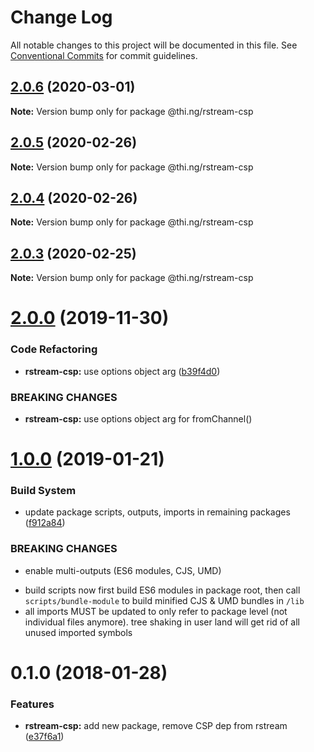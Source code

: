 # Change Log

All notable changes to this project will be documented in this file.
See [Conventional Commits](https://conventionalcommits.org) for commit guidelines.

## [2.0.6](https://github.com/thi-ng/umbrella/compare/@thi.ng/rstream-csp@2.0.5...@thi.ng/rstream-csp@2.0.6) (2020-03-01)

**Note:** Version bump only for package @thi.ng/rstream-csp





## [2.0.5](https://github.com/thi-ng/umbrella/compare/@thi.ng/rstream-csp@2.0.4...@thi.ng/rstream-csp@2.0.5) (2020-02-26)

**Note:** Version bump only for package @thi.ng/rstream-csp





## [2.0.4](https://github.com/thi-ng/umbrella/compare/@thi.ng/rstream-csp@2.0.3...@thi.ng/rstream-csp@2.0.4) (2020-02-26)

**Note:** Version bump only for package @thi.ng/rstream-csp





## [2.0.3](https://github.com/thi-ng/umbrella/compare/@thi.ng/rstream-csp@2.0.2...@thi.ng/rstream-csp@2.0.3) (2020-02-25)

**Note:** Version bump only for package @thi.ng/rstream-csp





# [2.0.0](https://github.com/thi-ng/umbrella/compare/@thi.ng/rstream-csp@1.0.33...@thi.ng/rstream-csp@2.0.0) (2019-11-30)

### Code Refactoring

* **rstream-csp:** use options object arg ([b39f4d0](https://github.com/thi-ng/umbrella/commit/b39f4d023fdb90d5ad095b2e50d76e69c2b50843))

### BREAKING CHANGES

* **rstream-csp:** use options object arg for fromChannel()

# [1.0.0](https://github.com/thi-ng/umbrella/compare/@thi.ng/rstream-csp@0.1.125...@thi.ng/rstream-csp@1.0.0) (2019-01-21)

### Build System

* update package scripts, outputs, imports in remaining packages ([f912a84](https://github.com/thi-ng/umbrella/commit/f912a84))

### BREAKING CHANGES

* enable multi-outputs (ES6 modules, CJS, UMD)

- build scripts now first build ES6 modules in package root, then call
  `scripts/bundle-module` to build minified CJS & UMD bundles in `/lib`
- all imports MUST be updated to only refer to package level
  (not individual files anymore). tree shaking in user land will get rid of
  all unused imported symbols

<a name="0.1.0"></a>
# 0.1.0 (2018-01-28)

### Features

* **rstream-csp:** add new package, remove CSP dep from rstream ([e37f6a1](https://github.com/thi-ng/umbrella/commit/e37f6a1))
